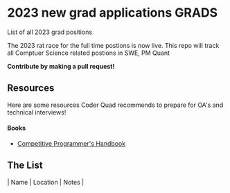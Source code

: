 # 2023 new grad applications GRADS
List of all 2023 grad positions 



The 2023 rat race for the full time postions is now live.  This repo will track all Comptuer Science related postions in SWE, PM Quant

**Contribute by making a pull request!**

## Resources
Here are some resources Coder Quad recommends to prepare for OA's and technical interviews!
#### Books
* [Competitive Programmer's Handbook](https://cses.fi/book/book.pdf)

## The List

| Name  |  Location |  Notes |

